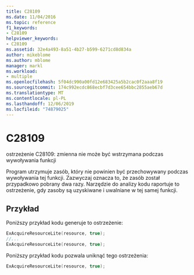 ```yaml
---
title: C28109
ms.date: 11/04/2016
ms.topic: reference
f1_keywords:
- C28109
helpviewer_keywords:
- C28109
ms.assetid: 32e4a493-8a51-4b27-b599-6271cd8d834a
author: mikeblome
ms.author: mblome
manager: markl
ms.workload:
- multiple
ms.openlocfilehash: 5f04dc990a00fd12e683425a5b2cac0f2aaa8f19
ms.sourcegitcommit: 174c992ecdc868ecbf7d3cee654bbc2855aeb67d
ms.translationtype: MT
ms.contentlocale: pl-PL
ms.lasthandoff: 12/06/2019
ms.locfileid: "74879025"
---
```

# <a name="c28109"></a>C28109
ostrzeżenie C28109: zmienna nie może być wstrzymana podczas wywoływania funkcji

 Program utrzymuje zasób, który nie powinien być przechowywany podczas wywoływania tej funkcji. Zazwyczaj oznacza to, że zasób został przypadkowo pobrany dwa razy. Narzędzie do analizy kodu raportuje to ostrzeżenie, gdy zasoby są uzyskiwane i uwalniane w tej samej funkcji.

## <a name="example"></a>Przykład
 Poniższy przykład kodu generuje to ostrzeżenie:

```cpp
ExAcquireResourceLite(resource, true);
//...
ExAcquireResourceLite(resource, true);
```

 Poniższy przykład kodu pozwala uniknąć tego ostrzeżenia:

```cpp
ExAcquireResourceLite(resource, true);
```
